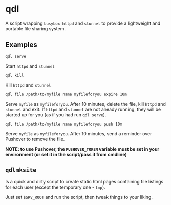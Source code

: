 # qdl

A script wrapping `busybox httpd` and `stunnel` to provide a lightweight and portable file sharing system.

## Examples

```
qdl serve
```
Start `httpd` and `stunnel`

```
qdl kill
```

Kill `httpd` and `stunnel`

```
qdl file /path/to/myfile name myfileforyou expire 10m
```

Serve `myfile` as `myfileforyou`. After 10 minutes, delete the file, kill `httpd` and `stunnel` and exit.
If `httpd` and `stunnel` are not already running, they will be started up for you (as if you had run `qdl serve`).

```
qdl file /path/to/myfile name myfileforyou push 10m
```

Serve `myfile` as `myfileforyou`. After 10 minutes, send a reminder over Pushover to remove the file.

**NOTE: to use Pushover, the `PUSHOVER_TOKEN` variable must be set in your environment (or set it in the script/pass it from cmdline)**

## `qdlmksite`

Is a quick and dirty script to create static html pages containing file listings for each user (except the temporary one - `tmp`).

Just set `$SRV_ROOT` and run the script, then tweak things to your liking.
